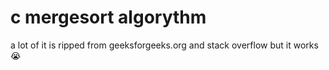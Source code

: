 # c mergesort algorythm


a lot of it is ripped from geeksforgeeks.org and stack overflow but it works :sob:
